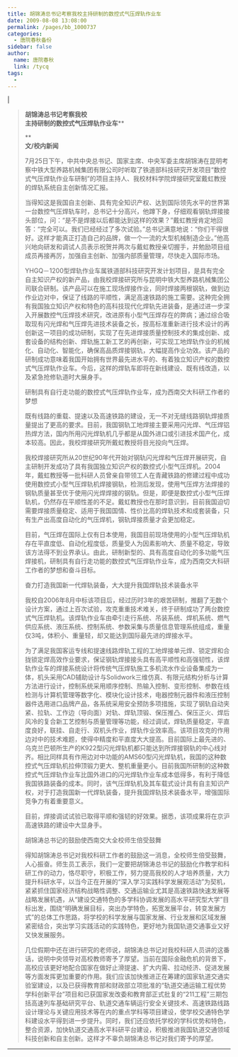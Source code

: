 ```yaml
---
title: 胡锦涛总书记考察我校主持研制的数控式气压焊轨作业车
date: 2009-08-08 13:08:00
permalink: /pages/bb_1000737
categories: 
  - 唐院春秋备份
sidebar: false
author: 
  name: 唐院春秋
  link: /tycq
tags: 
  - 
---
```


|

> **胡锦涛总书记考察我校  
>  主持研制的数控式气压焊轨作业车****
>
> **  
> **文/校内新闻**
>
>
> 7月25日下午，中共中央总书记、国家主席、中央军委主席胡锦涛在昆明考察中铁大型养路机械集团有限公司时听取了铁道部科技研究开发项目“数控式气压焊轨作业车研制”的项目主持人、我校材料学院焊接研究室戴虹教授的焊轨系统自主创新情况汇报。
>
>
> 当得知这是我国自主创新、具有完全知识产权、达到国际领先水平的世界第一台数控气压焊轨车时，总书记十分高兴，他蹲下身，仔细观看钢轨焊接接头部位，问：“是不是焊接以后都能达到这样的效果？”戴虹教授肯定地回答：“完全可以。我们已经经过了多次试验。”总书记满意地说：“你们干得很好。这样才能真正打造自己的品牌，做一个一流的大型机械制造企业。”他高兴地向研发和调试人员表示祝贺并两次与戴虹教授亲切握手，并勉励项目组成员再接再厉，加强自主创新、加强内部质量管理，尽快走入国际市场。
>
>
> YHGQ－1200型焊轨作业车属铁道部科技研究开发计划项目，是具有完全自主知识产权的新产品，由我校焊接研究所与昆明中铁大型养路机械集团公司联合研制。该产品可以在施工现场焊接作业，同时焊接两根钢轨，做到边作业边对中，保证了线路的平顺性，满足高速铁路的施工需要。这种完全拥有我国独立知识产权和特色的高科技现代化焊轨先进装备，是通过进一步深入开展数控气压焊技术研究，改进原有小型气压焊存在的弊病；通过综合吸取现有闪光焊和气压焊先进技术装备之长，按高标准重新进行技术设计的再创新这一项目的成功研制，实现了在先进焊接质量控制技术的集成创新、成套设备的结构创新、焊轨施工新工艺的再创新，可实现工地焊轨作业的机械化、自动化、智能化，确保高品质焊接钢轨，大幅提高作业功效。该产品的研制成功意味着我国开始拥有世界最先进水平的、有着独立知识产权的数控式气压焊轨作业车。今后，这样的焊轨车即将在新线建设、既有线改造，以及紧急抢修轨道时大展身手。
>
> 研制具有自行走功能的数控式气压焊轨作业车，成为西南交大科研工作者的梦想
>
>
> 既有线路的重载、提速以及高速铁路的建设，无一不对无缝线路钢轨焊接质量提出了更高的要求。目前，我国钢轨工地焊接主要采用闪光焊、气压焊铝热焊方法，国内所用闪光焊轨机几乎都是从国外进口或引进技术国产化，成本较高。因此，我校焊接研究所戴虹教授将目光投向气压焊。
>
>
> 我校焊接研究所从20世纪90年代开始对钢轨闪光焊和气压焊开展研究，自主研制开发成功了具有我国独立知识产权的数控式小型气压焊机。2004年，戴虹教授等一批科研人员曾亲自带领工人在青藏铁路的修建过程中成功使用数控式小型气压焊轨机焊接钢轨，检测后发现，使用气压焊方法焊接的钢轨质量甚至优于使用闪光焊焊接的钢轨。但是，即便是数控式小型气压焊轨机，仍然存在平顺性差的不足。戴虹教授也在那时意识到，目前我国迫切需要焊接质量稳定、适用于我国国情、性价比高的焊轨技术和成套装备，只有生产出高度自动化的气压焊机，钢轨焊接质量才会更加稳定。
>
>
> 目前，气压焊在国际上仅有日本使用，我国目前现场使用的小型气压焊轨机存在平直度低、自动化程度低，质量受人为因素影响大、质量不稳定，导致该方法得不到业界承认。由此，研制新型的、具有高度自动化的多功能气压焊接机，研制具有自行走功能的数控式气压焊轨作业车，成为西南交大科研工作者的梦想和奋斗目标。
>
> 奋力打造我国新一代焊轨装备，大大提升我国焊轨技术装备水平
>
>
> 我校自2006年8月中标该项目后，经过历时3年的艰苦研制，推翻了无数个设计方案，通过上百次试验，攻克重重技术难关，终于研制成功了两台数控式气压焊轨机。该焊轨作业车由牵引走行系统、吊装系统、焊机系统、燃气供应系统、液压系统、控制系统、参数采集与质量信息管理系统组成，重量仅3吨，体积小、重量轻，却又能达到国际最先进的焊接水平。
>
>
> 为了满足我国客运专线和提速线路焊轨工程的工地焊接单元焊、锁定焊和合拢锁定焊高效作业要求，保证钢轨焊接接头具有高平顺性和高强韧性，该焊轨作业车的焊接系统设计将传统气压焊轨施工多机流水作业设备集成为一体，机头采用CAD辅助设计与Solidwork三维仿真、有限元结构分析与计算方法进行设计，控制系统采用顺序控制、热输入控制、变形控制、参数在线检测与计算机管理等数字化、模块化设计技术，电器控制元器件和液压控制器件选用进口品牌产品，各系统采用安全预防多项措施，实现了钢轨自动夹紧、拉轨、工作边（导向面）对轨、焊轨顶锻、保压推凸、保压正火、焊后风冷的复合新工艺控制与质量管理等功能，经过调试，焊轨质量稳定，平直度良好，联挂、自走行、双机头作业，焊轨作业效率高。该项目攻克的作用边对中的技术难题，使得中精度和平直度大大提高。目前国际上最先进的、乌克兰巴顿所生产的K922型闪光焊轨机都只能达到所焊接钢轨的中心线对齐。相比同样具有作用边对中功能的AMS60型闪光焊轨机，我国的这种数控式气压焊轨机拉伸顶锻力更大、整机重量更小。目前我国所研制的这种数控式气压焊轨作业车比国外进口的闪光焊轨作业车成本低得多，有利于降低我国铁路装备的成本。同时，该气压焊轨机及其车载式设计具有自主知识产权，对于打造我国新一代焊轨装备，提升我国焊轨技术装备水平，增强国际竞争力有着重要意义。
>
> 目前，焊接调试试验已取得平顺和强韧的好效果。据悉，该项成果将在京沪高速铁路的建设中大显身手。
>
> 胡锦涛总书记的鼓励使西南交大全校师生倍受鼓舞
>
>
> 得知胡锦涛总书记对我校科研工作者的鼓励这一消息，全校师生倍受鼓舞，人心振奋。师生员工表示，我们一定要把胡锦涛总书记的鼓励化作教学和科研工作的动力，恪尽职守，积极工作，努力提高我校的人才培养质量，大力提升科研水平，以当今正在开展的“深入学习实践科学发展观活动”为契机，紧紧抓住国家经济结构战略性调整、交通运输业尤其是高速铁路快速发展等战略发展机遇，从“建设交通特色的多学科协调发展的高水平研究型大学”目标出发，围绕“明确发展目标，突出办学特色，拓宽发展平台，转变发展方式”的总体工作思路，将学校的科学发展与国家发展、行业发展和区域发展紧密结合，突出学习实践活动的实践特色，更好地为我国轨道交通事业又好又快发展服务。
>
>
> 几位假期中还在进行研究的老师说，胡锦涛总书记对我校科研人员讲的这番话，说明中央领导对高校教师寄予了厚望。当前在国际金融危机的背景下，高校应该更好地配合国家在做好止滑提速、扩大内需、拉动经济、促进发展等方面发挥更加重要的作用。我们应该加快推进正在筹建的国家轨道交通实验室建设，以及已获得教育部和财政部立项批准的“轨道交通运输工程优势学科创新平台”项目和已获国家发改委和教育部正式批复的“211工程”三期包括高速列车基础研究平台、轨道交通车辆运行安全关键技术、高速铁路线路设计理论与关键应用技术等在内的重点学科等项目建设，使学校交通特色学科建设水平得到进一步提升。同时，我们还应依托学校的学科优势和特色，整合资源，加快轨道交通高水平科研平台建设，积极推进我国轨道交通领域科技创新和自主创新。这样才不辜负胡锦涛总书记对我们寄予的厚望。  
  
---